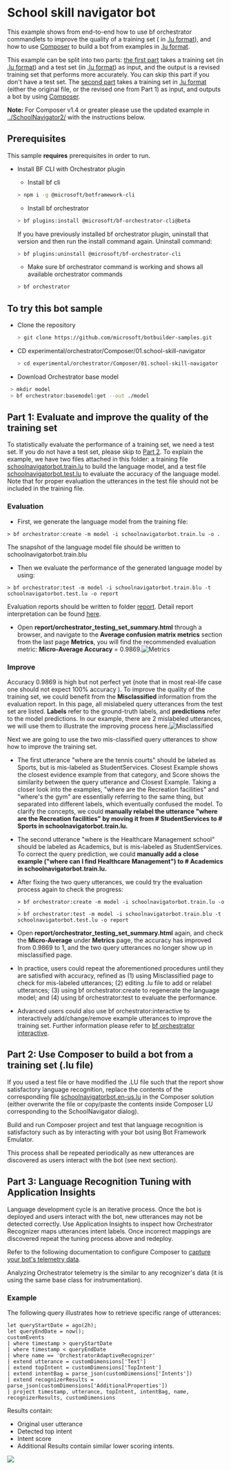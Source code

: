 
# School skill navigator bot

This example shows from end-to-end how to use bf orchestrator commandlets to improve the quality of a training set ( in [.lu format](https://docs.microsoft.com/en-us/azure/bot-service/file-format/bot-builder-lu-file-format?view=azure-bot-service-4.0)), and how to use [Composer](https://docs.microsoft.com/en-us/composer/introduction) to build a bot from examples in [.lu format](https://docs.microsoft.com/en-us/azure/bot-service/file-format/bot-builder-lu-file-format?view=azure-bot-service-4.0). 

This example can be split into two parts: [the first part](#part-1:-evaluate-and-improve-the-quality-of-the-training-set) takes a training set (in [.lu format](https://docs.microsoft.com/en-us/azure/bot-service/file-format/bot-builder-lu-file-format?view=azure-bot-service-4.0)) and a test set (in [.lu format](https://docs.microsoft.com/en-us/azure/bot-service/file-format/bot-builder-lu-file-format?view=azure-bot-service-4.0)) as input, and the output is a revised training set that performs more accurately. You can skip this part if you don't have a test set. The [second part](#part-2:-use-composer-to-build-a-bot-from-a-training-file) takes a training set in [.lu format](https://docs.microsoft.com/en-us/azure/bot-service/file-format/bot-builder-lu-file-format?view=azure-bot-service-4.0) (either the original file, or the revised one from Part 1) as input, and outputs a bot by using [Composer](https://docs.microsoft.com/en-us/composer/introduction).

**Note:** For Composer v1.4 or greater please use the updated example in [../SchoolNavigator2/](../SchoolNavigator2/README.md) with the instructions below.

## Prerequisites

This sample **requires** prerequisites in order to run.

- Install BF CLI with Orchestrator plugin

  - Install bf cli 

  ```bash
  > npm i -g @microsoft/botframework-cli
  ```

  - Install bf orchestrator

  ```bash
  > bf plugins:install @microsoft/bf-orchestrator-cli@beta
  ```

    If you have previously installed bf orchestrator plugin, uninstall that version and then run the install command again.
    Uninstall command:

  ```bash
  > bf plugins:uninstall @microsoft/bf-orchestrator-cli
  ```

  - Make sure bf orchestrator command is working and shows all available orchestrator commands

  ```bash
  > bf orchestrator
  ```

## To try this bot sample

- Clone the repository

  ```bash
  > git clone https://github.com/microsoft/botbuilder-samples.git
  ```

- CD experimental/orchestrator/Composer/01.school-skill-navigator

  ```bash
  > cd experimental/orchestrator/Composer/01.school-skill-navigator
  ```
  
- Download Orchestrator base model
 ```bash
  > mkdir model
  > bf orchestrator:basemodel:get --out ./model
 ```

## Part 1: Evaluate and improve the quality of the training set

To statistically evaluate the performance of a training set, we need a test set. If you do not have a test set, please skip to [Part 2](#part-2:-use-composer-to-build-a-bot-from-a-training-file). To explain the example, we have two files attached in this folder: a training file [schoolnavigatorbot.train.lu](schoolnavigatorbot.train.lu) to build the language model, and a test file [schoolnavigatorbot.test.lu](schoolnavigatorbot.test.lu) to evaluate the accuracy of the language model. Note that for proper evaluation the utterances in the test file should not be included in the training file.

### Evaluation

- First, we generate the language model from the training file:


```
> bf orchestrator:create -m model -i schoolnavigatorbot.train.lu -o .
```

The snapshot of the language model file should be written to schoolnavigatorbot.train.blu

- Then we evaluate the performance of the generated language model by using:

```
> bf orchestrator:test -m model -i schoolnavigatorbot.train.blu -t schoolnavigatorbot.test.lu -o report
```

Evaluation reports should be written to folder [report](report). Detail report interpretation can be found [here](https://github.com/microsoft/botframework-sdk/blob/main/Orchestrator/docs/BFOrchestratorReport.md).

- Open **report/orchestrator_testing_set_summary.html** through a browser, and navigate to the **Average confusion matrix metrics** section from the last page **Metrics**, you will find the recommended evaluation metric: **Micro-Average Accuracy** = 0.9869.![Metrics](report/merics.PNG)

### Improve

Accuracy 0.9869 is high but not perfect yet (note that in most real-life case one should not expect 100% accuracy ). To improve the quality of the training set, we could benefit from the **Misclassified** information from the evaluation report. In this page, all mislabeled query utterances from the test set are listed. **Labels** refer to the ground-truth labels, and **predictions** refer to the model predictions. In our example, there are 2 mislabeled utterances, we will use them to illustrate the improving process here.![Misclassified](report/misclassified.PNG)

Next we are going to use the two mis-classified query utterances to show how to improve the training set. 

- The first utterance "where are the tennis courts" should be labeled as Sports, but is mis-labeled as StudentServices. Closest Example shows the closest evidence example from that category, and Score shows the similarity between the query utterance and Closest Example. Taking a closer look into the examples, "where are the Recreation facilities" and "where's the gym" are essentially referring to the same thing, but separated into different labels, which eventually confused the model. To clarify the concepts, we could **manually relabel the utterance "where are the Recreation facilities" by moving it  from # StudentServices to # Sports in schoolnavigatorbot.train.lu.** 

- The second utterance "where is the Healthcare Management school" should be labeled as Academics, but is mis-labeled as StudentServices. To correct the query prediction, we could **manually add a close example ("where can I find Healthcare Management") to # Academics in schoolnavigatorbot.train.lu.**

- After fixing the two query utterances, we could try the evaluation process again to check the progress:

  ```
  > bf orchestrator:create -m model -i schoolnavigatorbot.train.lu -o .
  > bf orchestrator:test -m model -i schoolnavigatorbot.train.blu -t schoolnavigatorbot.test.lu -o report
  ```

- Open **report/orchestrator_testing_set_summary.html** again, and check the **Micro-Average** under **Metrics** page, the accuracy has improved from 0.9869 to 1, and the two query utterances no longer show up in misclassified page.

- In practice, users could repeat the aforementioned procedures until they are satisfied with accuracy, refined as (1) using Misclassified page to check for mis-labeled utterances; (2) editing .lu file to add or relabel utterances; (3) using bf orchestrator:create to regenerate the language model; and (4) using bf orchestrator:test to evaluate the performance.

- Advanced users could also use bf orchestrator:interactive to interactively add/change/remove example utterances to improve the training set. Further information please refer to [bf orchestrator interactive](https://github.com/microsoft/botframework-sdk/blob/main/Orchestrator/docs/BFOrchestratorInteractive.md#start-an-interactive-session-with-a-training-set). 



## Part 2: Use Composer to build a bot from a training set (.lu file)

If you used a test file or have modified the .LU file such that the report show satisfactory language recognition, replace the contents of the corresponding file [schoolnavigatorbot.en-us.lu](./SchoolNavigatorBot/language-understanding/en-us/schoolnavigatorbot.en-us.lu)  in the Composer solution (either overwrite the file or copy/paste the contents inside Composer LU corresponding to the SchoolNavigator dialog). 

Build and run Composer project and test that language recognition is satisfactory such as by interacting with your bot using Bot Framework Emulator.

This process shall be repeated periodically as new utterances are discovered as users interact with the bot (see next section).



## Part 3: Language Recognition Tuning with Application Insights

Language development cycle is an iterative process. Once the bot is deployed and users interact with the bot, new utterances may not be detected correctly. Use Application Insights to inspect how Orchestrator Recognizer maps utterances intent labels. Once incorrect mappings are discovered repeat the tuning process above and redeploy.

Refer to the following documentation to configure Composer to [capture your bot's telemetry data](https://docs.microsoft.com/en-us/composer/how-to-capture-telemetry).

Analyzing Orchestrator telemetry is the similar to any recognizer's data (it is using the same base class for instrumentation).  

### Example

The following query illustrates how to retrieve specific range of utterances:

```
let queryStartDate = ago(2h);
let queryEndDate = now();
customEvents
| where timestamp > queryStartDate
| where timestamp < queryEndDate
| where name == 'OrchestratorAdaptiveRecognizer'
| extend utterance = customDimensions['Text']
| extend topIntent = customDimensions['TopIntent']
| extend intentBag = parse_json(customDimensions['Intents'])
| extend recognizerResults = parse_json(customDimensions['AdditionalProperties'])
| project timestamp, utterance, topIntent, intentBag, name, recognizerResults, customDimensions
```

Results contain:

* Original user utterance
* Detected top intent 
* Intent score
* Additional Results contain similar lower scoring intents.

![](./AppInsightsResults.png)
